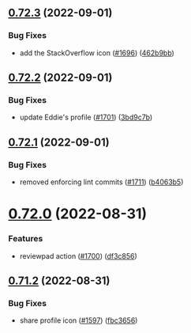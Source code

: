 ## [0.72.3](https://github.com/EddieHubCommunity/LinkFree/compare/v0.72.2...v0.72.3) (2022-09-01)


### Bug Fixes

* add the StackOverflow icon ([#1696](https://github.com/EddieHubCommunity/LinkFree/issues/1696)) ([462b9bb](https://github.com/EddieHubCommunity/LinkFree/commit/462b9bb36e778f5e5904b130c38ebfd2cddf07e1))



## [0.72.2](https://github.com/EddieHubCommunity/LinkFree/compare/v0.72.1...v0.72.2) (2022-09-01)


### Bug Fixes

* update Eddie's profile ([#1701](https://github.com/EddieHubCommunity/LinkFree/issues/1701)) ([3bd9c7b](https://github.com/EddieHubCommunity/LinkFree/commit/3bd9c7b1e11f7bd4a9522fab6e94be5c001c0f0a))



## [0.72.1](https://github.com/EddieHubCommunity/LinkFree/compare/v0.72.0...v0.72.1) (2022-09-01)


### Bug Fixes

* removed enforcing lint commits ([#1711](https://github.com/EddieHubCommunity/LinkFree/issues/1711)) ([b4063b5](https://github.com/EddieHubCommunity/LinkFree/commit/b4063b578ab73d5e5d7560fa2906f0487d776a2e))



# [0.72.0](https://github.com/EddieHubCommunity/LinkFree/compare/v0.71.2...v0.72.0) (2022-08-31)


### Features

* reviewpad action ([#1700](https://github.com/EddieHubCommunity/LinkFree/issues/1700)) ([df3c856](https://github.com/EddieHubCommunity/LinkFree/commit/df3c856d54c8f862c8bf6744517bac908d06f2f4))



## [0.71.2](https://github.com/EddieHubCommunity/LinkFree/compare/v0.71.1...v0.71.2) (2022-08-31)


### Bug Fixes

* share profile icon ([#1597](https://github.com/EddieHubCommunity/LinkFree/issues/1597)) ([fbc3656](https://github.com/EddieHubCommunity/LinkFree/commit/fbc365634d9a35c2ed56385119eb4fdf6ffebc48))



